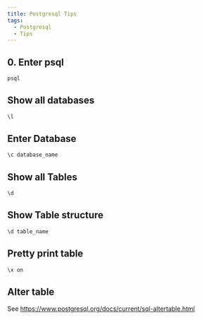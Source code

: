 ```yaml
---
title: Postgresql Tips
tags:
  - Postgresql
  - Tips
---
```


## 0. Enter psql

```bash
psql
```

## Show all databases

```bash
\l
```

## Enter Database

```bash
\c database_name
```

## Show all Tables

```bash
\d
```

## Show Table structure

```bash
\d table_name
```

## Pretty print table

```bash
\x on
```

## Alter table

See <https://www.postgresql.org/docs/current/sql-altertable.html>
